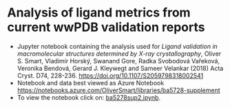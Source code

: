 # Analysis of ligand metrics from current wwPDB validation reports
* Jupyter notebook containing the analysis used for *Ligand validation in macromolecular structures determined by X-ray crystallography*, Oliver S. Smart, Vladimír Horský, Swanand Gore, Radka Svobodová Vařeková, Veronika Bendová, Gerard J. Kleywegt and Sameer Velankar (2018)  Acta Cryst. D74, 228-236. https://doi.org/10.1107/S2059798318002541
* Notebook and data best viewed as Azure Notebook https://notebooks.azure.com/OliverSmart/libraries/ba5728-supplement
* To view the notebook click on: [ba5278sup2.ipynb](ba5278sup2.ipynb).
